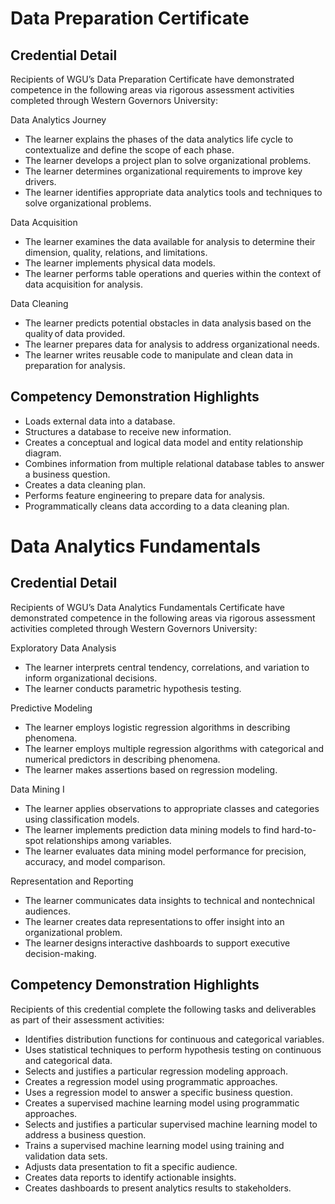 # Data Preparation Certificate
## Credential Detail
Recipients of WGU’s Data Preparation Certificate have demonstrated competence in the following areas via rigorous assessment activities completed through Western Governors University:

Data Analytics Journey
* The learner explains the phases of the data analytics life cycle to contextualize and define the scope of each phase.
* The learner develops a project plan to solve organizational problems.
* The learner determines organizational requirements to improve key drivers.
* The learner identifies appropriate data analytics tools and techniques to solve organizational problems.

Data Acquisition
* The learner examines the data available for analysis to determine their dimension, quality, relations, and limitations.
* The learner implements physical data models.
* The learner performs table operations and queries within the context of data acquisition for analysis.

Data Cleaning
* The learner predicts potential obstacles in data analysis based on the quality of data provided.
* The learner prepares data for analysis to address organizational needs.
* The learner writes reusable code to manipulate and clean data in preparation for analysis.

## Competency Demonstration Highlights
* Loads external data into a database.
* Structures a database to receive new information.
* Creates a conceptual and logical data model and entity relationship diagram.
* Combines information from multiple relational database tables to answer a business question.
* Creates a data cleaning plan.
* Performs feature engineering to prepare data for analysis.
* Programmatically cleans data according to a data cleaning plan.

# Data Analytics Fundamentals
## Credential Detail
Recipients of WGU’s Data Analytics Fundamentals Certificate have demonstrated competence in the following areas via rigorous assessment activities completed through Western Governors University:

Exploratory Data Analysis
* The learner interprets central tendency, correlations, and variation to inform organizational decisions.
* The learner conducts parametric hypothesis testing.

Predictive Modeling
* The learner employs logistic regression algorithms in describing phenomena.
* The learner employs multiple regression algorithms with categorical and numerical predictors in describing phenomena.
* The learner makes assertions based on regression modeling.

Data Mining I
* The learner applies observations to appropriate classes and categories using classification models.
* The learner implements prediction data mining models to find hard-to-spot relationships among variables.
* The learner evaluates data mining model performance for precision, accuracy, and model comparison.

Representation and Reporting
* The learner communicates data insights to technical and nontechnical audiences.
* The learner creates data representations to offer insight into an organizational problem.
* The learner designs interactive dashboards to support executive decision-making.

## Competency Demonstration Highlights
Recipients of this credential complete the following tasks and deliverables as part of their assessment activities:
* Identifies distribution functions for continuous and categorical variables.
* Uses statistical techniques to perform hypothesis testing on continuous and categorical data.
* Selects and justifies a particular regression modeling approach.
* Creates a regression model using programmatic approaches.
* Uses a regression model to answer a specific business question.
* Creates a supervised machine learning model using programmatic approaches.
* Selects and justifies a particular supervised machine learning model to address a business question.
* Trains a supervised machine learning model using training and validation data sets.
* Adjusts data presentation to fit a specific audience.
* Creates data reports to identify actionable insights.
* Creates dashboards to present analytics results to stakeholders.
